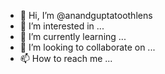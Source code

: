 - 👋 Hi, I’m @anandguptatoothlens
- 👀 I’m interested in ...
- 🌱 I’m currently learning ...
- 💞️ I’m looking to collaborate on ...
- 📫 How to reach me ...

<!---
anandguptatoothlens/anandguptatoothlens is a ✨ special ✨ repository because its `README.md` (this file) appears on your GitHub profile.
You can click the Preview link to take a look at your changes.
--->
